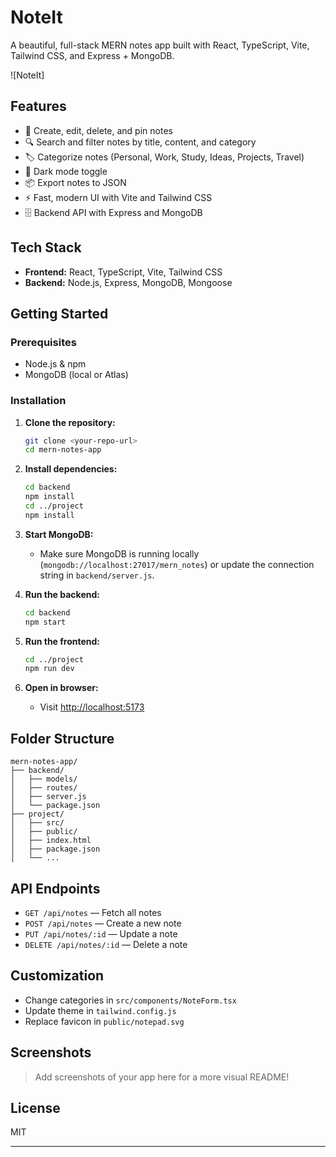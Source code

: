 # NoteIt

A beautiful, full-stack MERN notes app built with React, TypeScript, Vite, Tailwind CSS, and Express + MongoDB.

![NoteIt]

## Features

- 📝 Create, edit, delete, and pin notes
- 🔍 Search and filter notes by title, content, and category
- 🏷️ Categorize notes (Personal, Work, Study, Ideas, Projects, Travel)
- 🌙 Dark mode toggle
- 📦 Export notes to JSON
- ⚡ Fast, modern UI with Vite and Tailwind CSS
- 🗄️ Backend API with Express and MongoDB

## Tech Stack

- **Frontend:** React, TypeScript, Vite, Tailwind CSS
- **Backend:** Node.js, Express, MongoDB, Mongoose

## Getting Started

### Prerequisites
- Node.js & npm
- MongoDB (local or Atlas)

### Installation

1. **Clone the repository:**
   ```sh
   git clone <your-repo-url>
   cd mern-notes-app
   ```

2. **Install dependencies:**
   ```sh
   cd backend
   npm install
   cd ../project
   npm install
   ```

3. **Start MongoDB:**
   - Make sure MongoDB is running locally (`mongodb://localhost:27017/mern_notes`) or update the connection string in `backend/server.js`.

4. **Run the backend:**
   ```sh
   cd backend
   npm start
   ```

5. **Run the frontend:**
   ```sh
   cd ../project
   npm run dev
   ```

6. **Open in browser:**
   - Visit [http://localhost:5173](http://localhost:5173)

## Folder Structure

```
mern-notes-app/
├── backend/
│   ├── models/
│   ├── routes/
│   ├── server.js
│   └── package.json
├── project/
│   ├── src/
│   ├── public/
│   ├── index.html
│   ├── package.json
│   └── ...
```

## API Endpoints

- `GET /api/notes` — Fetch all notes
- `POST /api/notes` — Create a new note
- `PUT /api/notes/:id` — Update a note
- `DELETE /api/notes/:id` — Delete a note

## Customization

- Change categories in `src/components/NoteForm.tsx`
- Update theme in `tailwind.config.js`
- Replace favicon in `public/notepad.svg`

## Screenshots

> Add screenshots of your app here for a more visual README!

## License

MIT

---


